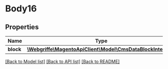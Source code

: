 # Body16

## Properties
Name | Type | Description | Notes
------------ | ------------- | ------------- | -------------
**block** | [**\Webgriffe\MagentoApiClient\Model\CmsDataBlockInterface**](CmsDataBlockInterface.md) |  | 

[[Back to Model list]](../README.md#documentation-for-models) [[Back to API list]](../README.md#documentation-for-api-endpoints) [[Back to README]](../README.md)


